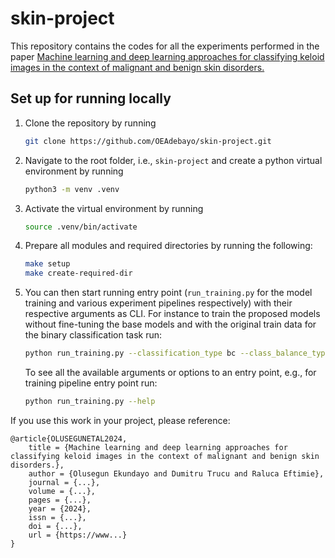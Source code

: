 # skin-project
This repository contains the codes for all the experiments performed in the paper [Machine learning and deep learning approaches for classifying keloid images in the context of malignant and benign skin disorders.](https://www...)


## Set up for running locally
1. Clone the repository by running
    ```bash
    git clone https://github.com/OEAdebayo/skin-project.git
    ```
1. Navigate to the root folder, i.e., `skin-project` and create a python virtual environment by running

    ```bash
    python3 -m venv .venv
    ``` 
1. Activate the virtual environment by running
    ```bash
    source .venv/bin/activate
    ```
1. Prepare all modules and required directories by running the following:
    ```bash
    make setup
    make create-required-dir
    ```

1. You can then start running entry point (`run_training.py` for the model training and various experiment pipelines respectively) with their respective arguments as CLI. For instance to train the proposed models without fine-tuning the base models and with the original train data for the binary classification task run:
    ```bash
    python run_training.py --classification_type bc --class_balance_type none
    ```
    To see all the available arguments or options to an entry point, e.g., for training pipeline entry point run:
    ```bash
    python run_training.py --help
    ```

If you use this work in your project, please reference:

    @article{OLUSEGUNETAL2024,
        title = {Machine learning and deep learning approaches for classifying keloid images in the context of malignant and benign skin disorders.},
        author = {Olusegun Ekundayo and Dumitru Trucu and Raluca Eftimie},
        journal = {...},
        volume = {...},
        pages = {...},
        year = {2024},
        issn = {...},
        doi = {...},
        url = {https://www...}
    }